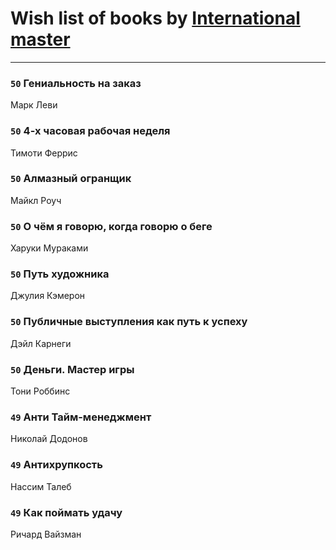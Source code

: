 # Wish list of books by [International master](http://vk.com/id74140988)
---

### `50` Гениальность на заказ
Марк Леви

### `50` 4-х часовая рабочая неделя
Тимоти Феррис

### `50` Алмазный огранщик
Майкл Роуч

### `50` О чём я говорю, когда говорю о беге
Харуки Мураками

### `50` Путь художника
Джулия Кэмерон

### `50` Публичные выступления как путь к успеху
Дэйл Карнеги

### `50` Деньги. Мастер игры
Тони Роббинс

### `49` Анти Тайм-менеджмент
Николай Додонов

### `49` Антихрупкость
Нассим Талеб

### `49` Как поймать удачу
Ричард Вайзман


